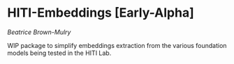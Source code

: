 # HITI-Embeddings [Early-Alpha]

*Beatrice Brown-Mulry*

WIP package to simplify embeddings extraction from the various foundation models being tested in the HITI Lab.
